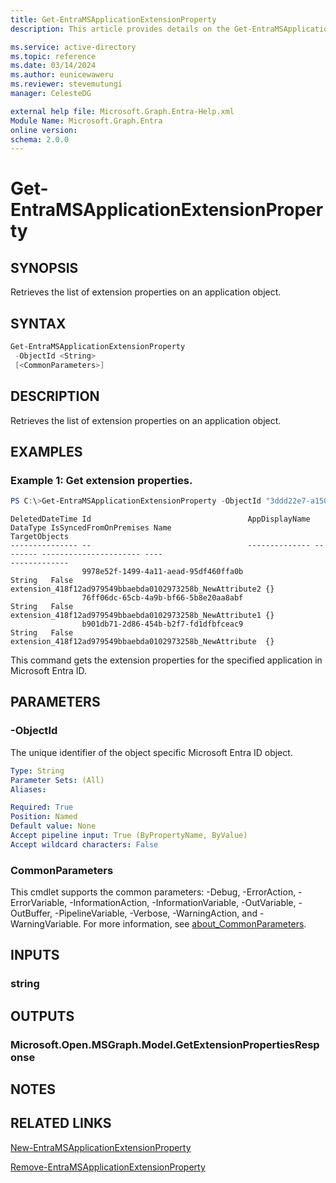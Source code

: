 ```yaml
---
title: Get-EntraMSApplicationExtensionProperty
description: This article provides details on the Get-EntraMSApplicationExtensionProperty command.

ms.service: active-directory
ms.topic: reference
ms.date: 03/14/2024
ms.author: eunicewaweru
ms.reviewer: stevemutungi
manager: CelesteDG

external help file: Microsoft.Graph.Entra-Help.xml
Module Name: Microsoft.Graph.Entra
online version:
schema: 2.0.0
---
```


# Get-EntraMSApplicationExtensionProperty

## SYNOPSIS
Retrieves the list of extension properties on an application object.

## SYNTAX

```powershell
Get-EntraMSApplicationExtensionProperty 
 -ObjectId <String> 
 [<CommonParameters>]
```

## DESCRIPTION
Retrieves the list of extension properties on an application object.

## EXAMPLES

### Example 1: Get extension properties.
```powershell
PS C:\>Get-EntraMSApplicationExtensionProperty -ObjectId "3ddd22e7-a150-4bb3-b100-e410dea1cb84"
```

```output
DeletedDateTime Id                                   AppDisplayName DataType IsSyncedFromOnPremises Name                                                     TargetObjects
--------------- --                                   -------------- -------- ---------------------- ----                                                     -------------
                9978e52f-1499-4a11-aead-95df460ffa0b                String   False                  extension_418f12ad979549bbaebda0102973258b_NewAttribute2 {}
                76ff06dc-65cb-4a9b-bf66-5b8e20aa8abf                String   False                  extension_418f12ad979549bbaebda0102973258b_NewAttribute1 {}
                b901db71-2d86-454b-b2f7-fd1dfbfceac9                String   False                  extension_418f12ad979549bbaebda0102973258b_NewAttribute  {}
```

This command gets the extension properties for the specified application in Microsoft Entra ID.

## PARAMETERS

### -ObjectId
The unique identifier of the object specific Microsoft Entra ID object.

```yaml
Type: String
Parameter Sets: (All)
Aliases:

Required: True
Position: Named
Default value: None
Accept pipeline input: True (ByPropertyName, ByValue)
Accept wildcard characters: False
```

### CommonParameters
This cmdlet supports the common parameters: -Debug, -ErrorAction, -ErrorVariable, -InformationAction, -InformationVariable, -OutVariable, -OutBuffer, -PipelineVariable, -Verbose, -WarningAction, and -WarningVariable. For more information, see [about_CommonParameters](https://go.microsoft.com/fwlink/?LinkID=113216).

## INPUTS

### string
## OUTPUTS

### Microsoft.Open.MSGraph.Model.GetExtensionPropertiesResponse
## NOTES

## RELATED LINKS

[New-EntraMSApplicationExtensionProperty](New-EntraMSApplicationExtensionProperty.md)

[Remove-EntraMSApplicationExtensionProperty](Remove-EntraMSApplicationExtensionProperty.md)

